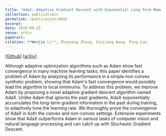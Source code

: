 ```yaml
---
title: "AdaX: Adaptive Gradient Descent with Exponential Long Term Memory"
collection: publications
permalink: /publication/AdaX
excerpt: 
date: 2019-09-25
venue: arXiv
paperurl:
citation: **Wenjie Li**, Zhaoyang Zhang, Xinjiang Wang, Ping Luo.
---
```

[[Github](https://github.com/WilliamLwj/AdaX)] [[arXiv]()]

Although adaptive optimization algorithms such as Adam show fast convergence in many machine learning tasks, this paper identifies a problem of Adam by analyzing its performance in a simple non-convex synthetic problem, showing that Adam's fast convergence would possibly lead the algorithm to local minimums. To address this problem, we improve Adam by proposing a novel adaptive gradient descent algorithm named AdaX. Unlike Adam that ignores the past gradients, AdaX exponentially accumulates the long-term gradient information in the past during training, to adaptively tune the learning rate. We thoroughly prove the convergence of AdaX in both the convex and non-convex settings. Extensive experiments show that AdaX outperforms Adam in various tasks of computer vision and natural language processing and can catch up with Stochastic Gradient Descent.
